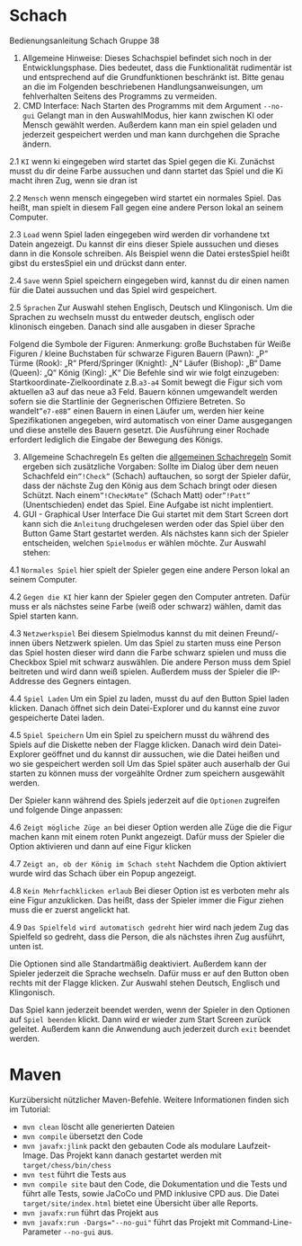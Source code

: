 # Schach

Bedienungsanleitung Schach Gruppe 38 

1.	Allgemeine Hinweise:
Dieses Schachspiel befindet sich noch in der Entwicklungsphase.
Dies bedeutet, dass die Funktionalität rudimentär ist und entsprechend auf die Grundfunktionen beschränkt ist.
Bitte genau an die im Folgenden beschriebenen Handlungsanweisungen, um fehlverhalten Seitens des Programms zu vermeiden.
2.	CMD Interface: Nach Starten des Programms mit dem Argument `--no-gui`
Gelangt man in den AuswahlModus, hier kann zwischen KI oder Mensch gewählt werden. Außerdem kann man ein spiel geladen und jederzeit gespeichert werden und man 
kann durchgehen die Sprache ändern.

  2.1 `KI`
  wenn ki eingegeben wird startet das Spiel gegen die Ki. Zunächst musst du dir deine Farbe aussuchen und dann startet das Spiel und die Ki macht ihren Zug, wenn
  sie dran ist

  2.2 `Mensch`
  wenn mensch eingegeben wird startet ein normales Spiel. Das heißt, man spielt in diesem Fall gegen eine andere Person lokal an seinem Computer.

  2.3 `Load`
  wenn Spiel laden eingegeben wird werden dir vorhandene txt Datein angezeigt. Du kannst dir eins dieser Spiele aussuchen und dieses dann in die Konsole
  schreiben. Als Beispiel wenn die Datei erstesSpiel heißt gibst du erstesSpiel ein und drückst dann enter.

  2.4 `Save`
  wenn Spiel speichern eingegeben wird, kannst du dir einen namen für die Datei aussuchen und das Spiel wird gespeichert.

  2.5 `Sprachen`
  Zur Auswahl stehen Englisch, Deutsch und Klingonisch. Um die Sprachen zu wechseln musst du entweder deutsch, englisch oder klinonisch eingeben. Danach sind
  alle ausgaben in dieser Sprache

Folgend die Symbole der Figuren: 
Anmerkung: große Buchstaben für Weiße Figuren / kleine Buchstaben für schwarze Figuren
Bauern		(Pawn):		„P“
Türme		(Rook):		„R“ 
Pferd/Springer	(Knight): 	„N“
Läufer		(Bishop):	„B“
Dame		(Queen):	„Q“
König		(King):		„K“
Die Befehle sind wir wie folgt einzugeben: Startkoordinate-Zielkoordinate
z.B.`a3-a4` 
Somit bewegt die Figur sich vom aktuellen a3 auf das neue a3 Feld.
Bauern können umgewandelt werden sofern sie die Startlinie der Gegnerischen Offiziere Betreten. So wandelt`”e7-e8B”` einen Bauern in einen Läufer um, werden hier keine Spezifikationen angegeben, wird automatisch von einer Dame ausgegangen und diese anstelle des Bauern gesetzt.
Die Ausführung einer Rochade erfordert lediglich die Eingabe der Bewegung des Königs. 

3.	Allgemeine Schachregeln 
Es gelten die 
[allgemeinen Schachregeln](https://www.schachbund.de/files/dsb/srk/2019/FIDE-Regeln-2018-Final-DEU.pdf) 
Somit ergeben sich zusätzliche Vorgaben: Sollte im Dialog über dem neuen Schachfeld ein`”!Check”` (Schach) auftauchen, so sorgt der Spieler dafür, dass der nächste Zug den König aus dem Schach bringt oder diesen Schützt. Nach einem`”!CheckMate”` (Schach Matt) oder`”!Patt”` (Unentschieden) endet das Spiel.
Eine Aufgabe ist nicht implentiert.
4.	GUI - Graphical User Interface
Die Gui startet mit dem Start Screen dort kann sich die `Anleitung` druchgelesen werden oder das Spiel über den Button Game Start gestartet werden. Als nächstes kann sich der Spieler entscheiden, welchen `Spielmodus` er wählen möchte. Zur Auswahl stehen:

  4.1 `Normales Spiel`
  hier spielt der Spieler gegen eine andere Person lokal an seinem Computer. 

  4.2 `Gegen die KI` 
  hier kann der Spieler gegen den Computer antreten. Dafür muss er als nächstes seine Farbe (weiß oder schwarz) wählen, damit das Spiel starten kann.

  4.3 `Netzwerkspiel`
  Bei diesem Spielmodus kannst du mit deinen Freund/-innen übers Netzwerk spielen. Um das Spiel zu starten muss eine Person das Spiel hosten dieser wird dann
  die Farbe schwarz spielen und muss die Checkbox Spiel mit schwarz auswählen. Die andere Person muss dem Spiel beitreten und wird dann weiß spielen. Außerdem
  muss der Spieler die IP-Addresse des Gegners eintagen.
  
  4.4 `Spiel Laden`
  Um ein Spiel zu laden, musst du auf den Button Spiel laden klicken. Danach öffnet sich dein Datei-Explorer und du kannst eine zuvor gespeicherte Datei laden.

  4.5 `Spiel Speichern`
  Um ein Spiel zu speichern musst du während des Spiels auf die Diskette neben der Flagge klicken. Danach wird dein Datei-Explorer geöffnet und du kannst dir 
  aussuchen, wie die Datei heißen und wo sie gespeichert werden soll Um das Spiel später auch auserhalb der Gui starten zu können muss der vorgeählte Ordner zum
  speichern ausgewählt werden.

Der Spieler kann während des Spiels jederzeit auf die `Optionen` zugreifen und folgende Dinge anpassen:

  4.6 `Zeigt mögliche Züge an`
  bei dieser Option werden alle Züge die die Figur machen kann mit einem roten Punkt angezeigt. Dafür muss der Spieler die Option aktivieren und dann auf eine   Figur klicken

  4.7 `Zeigt an, ob der König im Schach steht`
  Nachdem die Option aktiviert wurde wird das Schach über ein Popup angezeigt. 
  
  4.8 `Kein Mehrfachklicken erlaub`
  Bei dieser Option ist es verboten mehr als eine Figur anzuklicken. Das heißt, dass der Spieler immer die Figur ziehen muss die er zuerst angelickt hat.

  4.9 `Das Spielfeld wird automatisch gedreht`
  hier wird nach jedem Zug das Spielfeld so gedreht, dass die Person, die als nächstes ihren Zug ausführt, unten ist.

Die Optionen sind alle Standartmäßig deaktiviert. Außerdem kann der Spieler jederzeit die Sprache wechseln. Dafür muss er auf den Button oben rechts mit der Flagge klicken. Zur Auswahl stehen Deutsch, Englisch und Klingonisch.

Das Spiel kann jederzeit beendet werden, wenn der Spieler in den Optionen auf `Spiel beenden` klickt. Dann wird er wieder zum Start Screen zurück geleitet. Außerdem kann die Anwendung auch jederzeit durch `exit` beendet werden. 


# Maven

Kurzübersicht nützlicher Maven-Befehle. Weitere Informationen finden sich im Tutorial:

* `mvn clean` löscht alle generierten Dateien
* `mvn compile` übersetzt den Code
* `mvn javafx:jlink` packt den gebauten Code als modulare Laufzeit-Image. Das Projekt kann danach gestartet werden mit `target/chess/bin/chess`
* `mvn test` führt die Tests aus
* `mvn compile site` baut den Code, die Dokumentation und die Tests und führt alle Tests, sowie JaCoCo und PMD inklusive CPD aus. Die Datei `target/site/index.html` bietet eine Übersicht über alle Reports.
* `mvn javafx:run` führt das Projekt aus
* `mvn javafx:run -Dargs="--no-gui"` führt das Projekt mit Command-Line-Parameter `--no-gui` aus.
